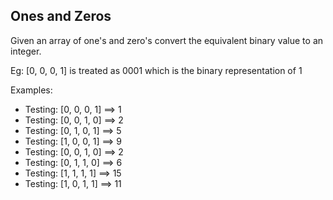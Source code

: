 ## Ones and Zeros

Given an array of one's and zero's convert the equivalent binary value to an integer.

Eg: [0, 0, 0, 1] is treated as 0001 which is the binary representation of 1

Examples:
- Testing: [0, 0, 0, 1] ==> 1
- Testing: [0, 0, 1, 0] ==> 2
- Testing: [0, 1, 0, 1] ==> 5
- Testing: [1, 0, 0, 1] ==> 9
- Testing: [0, 0, 1, 0] ==> 2
- Testing: [0, 1, 1, 0] ==> 6
- Testing: [1, 1, 1, 1] ==> 15
- Testing: [1, 0, 1, 1] ==> 11